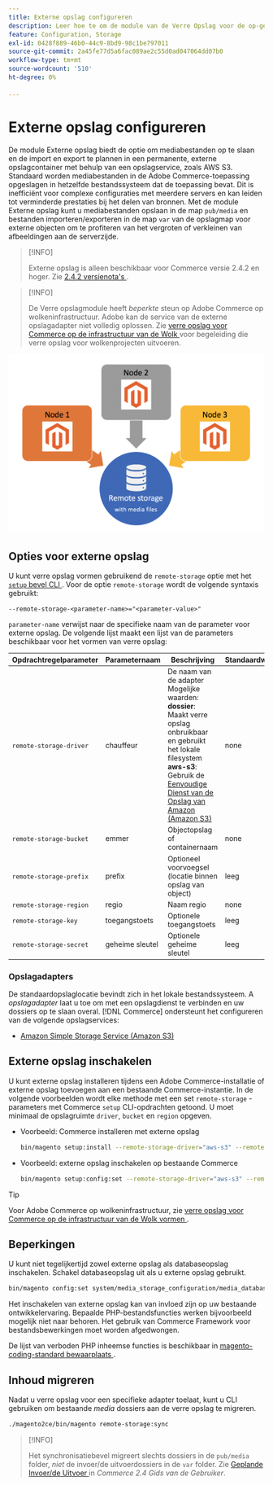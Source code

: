 ```yaml
---
title: Externe opslag configureren
description: Leer hoe te om de module van de Verre Opslag voor de op-gebouwCommerce toepassing te vormen.
feature: Configuration, Storage
exl-id: 0428f889-46b0-44c9-8bd9-98c1be797011
source-git-commit: 2a45fe77d5a6fac089ae2c55d0ad047064dd07b0
workflow-type: tm+mt
source-wordcount: '510'
ht-degree: 0%

---
```


# Externe opslag configureren

De module Externe opslag biedt de optie om mediabestanden op te slaan en de import en export te plannen in een permanente, externe opslagcontainer met behulp van een opslagservice, zoals AWS S3. Standaard worden mediabestanden in de Adobe Commerce-toepassing opgeslagen in hetzelfde bestandssysteem dat de toepassing bevat. Dit is inefficiënt voor complexe configuraties met meerdere servers en kan leiden tot verminderde prestaties bij het delen van bronnen. Met de module Externe opslag kunt u mediabestanden opslaan in de map `pub/media` en bestanden importeren/exporteren in de map `var` van de opslagmap voor externe objecten om te profiteren van het vergroten of verkleinen van afbeeldingen aan de serverzijde.

>[!INFO]
>
>Externe opslag is alleen beschikbaar voor Commerce versie 2.4.2 en hoger. Zie [ 2.4.2 versienota&#39;s ](https://devdocs.magento.com/guides/v2.4/release-notes/open-source-2-4-2.html).

>[!INFO]
>
>De Verre opslagmodule heeft _beperkte_ steun op Adobe Commerce op wolkeninfrastructuur. Adobe kan de service van de externe opslagadapter niet volledig oplossen. Zie [ verre opslag voor Commerce op de infrastructuur van de Wolk ](cloud-support.md) voor begeleiding die verre opslag voor wolkenprojecten uitvoeren.

![ schemabeeld ](../../assets/configuration/remote-storage-schema.png)

## Opties voor externe opslag

U kunt verre opslag vormen gebruikend de `remote-storage` optie met het [`setup` bevel CLI ](../../installation/tutorials/deployment.md). Voor de optie `remote-storage` wordt de volgende syntaxis gebruikt:

```text
--remote-storage-<parameter-name>="<parameter-value>"
```

`parameter-name` verwijst naar de specifieke naam van de parameter voor externe opslag. De volgende lijst maakt een lijst van de parameters beschikbaar voor het vormen van verre opslag:

| Opdrachtregelparameter | Parameternaam | Beschrijving | Standaardwaarde |
|--- |--- |--- |--- |
| `remote-storage-driver` | chauffeur | De naam van de adapter <br> Mogelijke waarden:<br>**dossier**: Maakt verre opslag onbruikbaar en gebruikt het lokale filesystem <br>**aws-s3**: Gebruik de [ Eenvoudige Dienst van de Opslag van Amazon (Amazon S3) ](remote-storage-aws-s3.md) | none |
| `remote-storage-bucket` | emmer | Objectopslag of containernaam | none |
| `remote-storage-prefix` | prefix | Optioneel voorvoegsel (locatie binnen opslag van object) | leeg |
| `remote-storage-region` | regio | Naam regio | none |
| `remote-storage-key` | toegangstoets | Optionele toegangstoets | leeg |
| `remote-storage-secret` | geheime sleutel | Optionele geheime sleutel | leeg |

### Opslagadapters

De standaardopslaglocatie bevindt zich in het lokale bestandssysteem. A _opslagadapter_ laat u toe om met een opslagdienst te verbinden en uw dossiers op te slaan overal. [!DNL Commerce] ondersteunt het configureren van de volgende opslagservices:

- [Amazon Simple Storage Service (Amazon S3)](remote-storage-aws-s3.md)

## Externe opslag inschakelen

U kunt externe opslag installeren tijdens een Adobe Commerce-installatie of externe opslag toevoegen aan een bestaande Commerce-instantie. In de volgende voorbeelden wordt elke methode met een set `remote-storage` -parameters met Commerce `setup` CLI-opdrachten getoond. U moet minimaal de opslagruimte `driver`, `bucket` en `region` opgeven.

- Voorbeeld: Commerce installeren met externe opslag

  ```bash
  bin/magento setup:install --remote-storage-driver="aws-s3" --remote-storage-bucket="myBucket" --remote-storage-region="us-east-1"
  ```

- Voorbeeld: externe opslag inschakelen op bestaande Commerce

  ```bash
  bin/magento setup:config:set --remote-storage-driver="aws-s3" --remote-storage-bucket="myBucket" --remote-storage-region="us-east-1"
  ```

>[!TIP]
>
>Voor Adobe Commerce op wolkeninfrastructuur, zie [ verre opslag voor Commerce op de infrastructuur van de Wolk vormen ](cloud-support.md).

## Beperkingen

U kunt niet tegelijkertijd zowel externe opslag als databaseopslag inschakelen. Schakel databaseopslag uit als u externe opslag gebruikt.

```bash
bin/magento config:set system/media_storage_configuration/media_database 0
```

Het inschakelen van externe opslag kan van invloed zijn op uw bestaande ontwikkelervaring. Bepaalde PHP-bestandsfuncties werken bijvoorbeeld mogelijk niet naar behoren. Het gebruik van Commerce Framework voor bestandsbewerkingen moet worden afgedwongen.

De lijst van verboden PHP inheemse functies is beschikbaar in [ magento-coding-standard bewaarplaats ][code-standard].

## Inhoud migreren

Nadat u verre opslag voor een specifieke adapter toelaat, kunt u CLI gebruiken om bestaande _media_ dossiers aan de verre opslag te migreren.

```bash
./magento2ce/bin/magento remote-storage:sync
```

>[!INFO]
>
>Het synchronisatiebevel migreert slechts dossiers in de `pub/media` folder, _niet_ de invoer/de uitvoerdossiers in de `var` folder. Zie [ Geplande Invoer/de Uitvoer ](https://experienceleague.adobe.com/docs/commerce-admin/systems/data-transfer/data-scheduled-import-export.html) in _Commerce 2.4 Gids van de Gebruiker_.

<!-- link definitions -->

[import-export]: https://docs.magento.com/user-guide/system/data-scheduled-import-export.html
[code-standard]: https://github.com/magento/magento-coding-standard/blob/develop/Magento2/Sniffs/Functions/DiscouragedFunctionSniff.php
